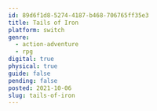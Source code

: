 ```yaml
---
id: 89d6f1d8-5274-4187-b468-706765ff35e3
title: Tails of Iron
platform: switch
genre:
  - action-adventure
  - rpg
digital: true
physical: true
guide: false
pending: false
posted: 2021-10-06
slug: tails-of-iron
---
```

